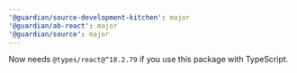 ```yaml
---
'@guardian/source-development-kitchen': major
'@guardian/ab-react': major
'@guardian/source': major
---
```


Now needs `@types/react@^18.2.79` if you use this package with TypeScript.
